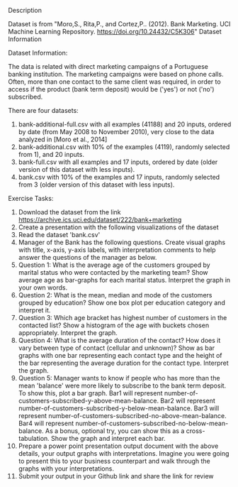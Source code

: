 Description

Dataset is from "Moro,S., Rita,P., and Cortez,P.. (2012). Bank Marketing. UCI Machine Learning Repository. https://doi.org/10.24432/C5K306"
Dataset Information

Dataset Information:

The data is related with direct marketing campaigns of a Portuguese banking institution. The marketing campaigns were based on phone calls. Often, more than one contact to the same client was required, in order to access if the product (bank term deposit) would be ('yes') or not ('no') subscribed. 

There are four datasets: 
1) bank-additional-full.csv with all examples (41188) and 20 inputs, ordered by date (from May 2008 to November 2010), very close to the data analyzed in [Moro et al., 2014]
2) bank-additional.csv with 10% of the examples (4119), randomly selected from 1), and 20 inputs.
3) bank-full.csv with all examples and 17 inputs, ordered by date (older version of this dataset with less inputs). 
4) bank.csv with 10% of the examples and 17 inputs, randomly selected from 3 (older version of this dataset with less inputs).

Exercise Tasks:

1. Download the dataset from the link https://archive.ics.uci.edu/dataset/222/bank+marketing
2. Create a presentation with the following visualizations of the dataset
3. Read the dataset 'bank.csv'
4. Manager of the Bank has the following questions. Create visual graphs with title, x-axis, y-axis labels, with interpretation comments to help answer the questions of the manager as below.
5. Question 1: What is the average age of the customers grouped by marital status who were contacted by the marketing team? Show average age as bar-graphs for each marital status. Interpret the graph in your own words.
6. Question 2: What is the mean, median and mode of the customers grouped by education? Show one box plot per education category and interpret it.
7. Question 3: Which age bracket has highest number of customers in the contacted list? Show a histogram of the age with buckets chosen appropriately. Interpret the graph.
8. Question 4: What is the average duration of the contact? How does it vary between type of contact (cellular and unknown)? Show as bar graphs with one bar representing each contact type and the height of the bar representing the average duration for the contact type. Interpret the graph.
9. Question 5: Manager wants to know if people who has more than the mean 'balance' were more likely to subscribe to the bank term deposit. To show this, plot a bar graph. Bar1 will represent number-of-customers-subscribed-y-above-mean-balance. Bar2 will represent number-of-customers-subscribed-y-below-mean-balance. Bar3 will represent number-of-customers-subscribed-no-above-mean-balance. Bar4 will represent number-of-customers-subscribed-no-below-mean-balance. As a bonus, optional try, you can show this as a cross-tabulation. Show the graph and interpret each bar. 
10. Prepare a power point presentation output document with the above details, your output graphs with interpretations. Imagine you were going to present this to your business counterpart and walk through the graphs with your interpretations.
11. Submit your output in your Github link and share the link for review
